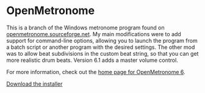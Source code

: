 # OpenMetronome
This is a branch of the Windows metronome program found on 
<a href="http://openmetronome.sourceforge.net">openmetronome.sourceforge.net</a>.
My main modifications were to add support for command-line options, allowing you to launch
the program from a batch script or another program with the desired settings.  The other 
mod was to allow beat subdivisions in the custom beat string, so that you can get more 
realistic drum beats. Version 6.1 adds a master volume control.

For more information, check out the <a href="http://bhbsoftware.com/OpenMetronome">home page for OpenMetronome 6</a>.

<a href="https://github.com/barton001/OpenMetronome/raw/master/Dist/OpenMetronome_6.1_install.exe">Download the installer</a>
